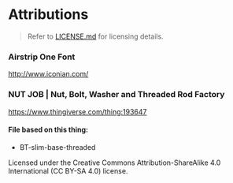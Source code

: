 # Attributions
> Refer to <a href="https://github.com/nepgeargo/slim-voltex/blob/master/ATTRIBUTIONS.md">LICENSE.md</a> for licensing details.

### Airstrip One Font
http://www.iconian.com/

### NUT JOB | Nut, Bolt, Washer and Threaded Rod Factory 
https://www.thingiverse.com/thing:193647
#### File based on this thing:
* BT-slim-base-threaded

Licensed under the Creative Commons Attribution-ShareAlike 4.0 International (CC BY-SA 4.0) license. 
